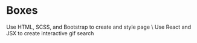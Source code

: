 # Boxes
Use HTML, SCSS, and Bootstrap to create and style page \\
Use React and JSX to create interactive gif search